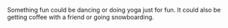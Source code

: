 Something fun could be dancing or doing yoga just for fun. It could also be getting coffee with a friend or going snowboarding. 
